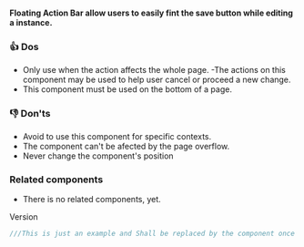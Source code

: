 #### Floating Action Bar allow users to easily fint the save button while editing a instance.

### 👍 Dos

- Only use when the action affects the whole page.
-The actions on this component may be used to help user cancel or proceed a new change.
- This component must be used on the bottom of a page.



### 👎 Don'ts

- Avoid to use this component for specific contexts.
- The component can't be afected by the page overflow.
- Never change the component's position

### Related components

- There is no related components, yet.


Version

```js
///This is just an example and Shall be replaced by the component once it is finished.
```
